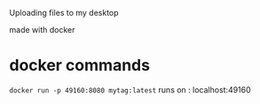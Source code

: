 Uploading files to my desktop 

made with docker

# docker commands

```docker run -p 49160:8080 mytag:latest```
runs on : localhost:49160
